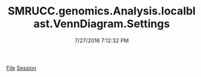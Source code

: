 ﻿---
title: SMRUCC.genomics.Analysis.localblast.VennDiagram.Settings
date: 7/27/2016 7:12:32 PM
---

[File](T-SMRUCC.genomics.Analysis.localblast.VennDiagram.Settings.File.html)
[Session](T-SMRUCC.genomics.Analysis.localblast.VennDiagram.Settings.Session.html)

